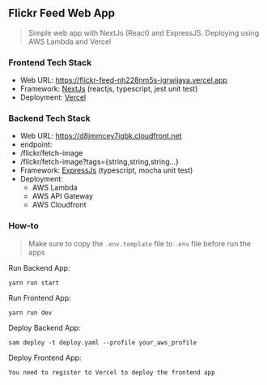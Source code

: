 ## Flickr Feed Web App
> Simple web app with NextJs (React) and ExpressJS. Deploying using AWS Lambda and Vercel

### Frontend Tech Stack

 - Web URL: https://flickr-feed-nh228nm5s-igrwijaya.vercel.app
 - Framework: [NextJs](https://nextjs.org) (reactjs, typescript, jest unit test)
 - Deployment: [Vercel](https://vercel.com)

### Backend Tech Stack
- Web URL: https://d8jmmcey7igbk.cloudfront.net
- endpoint: 
- /flickr/fetch-image
- /flickr/fetch-image?tags={string,string,string...}
- Framework: [ExpressJs](https://expressjs.com) (typescript, mocha unit test)
- Deployment:
	- AWS Lambda
	- AWS API Gateway
	- AWS Cloudfront

### How-to

> Make sure to copy the `.env.template` file to `.env` file before run the apps

Run Backend App:

    yarn run start

Run Frontend App:

    yarn run dev

Deploy Backend App:

    sam deploy -t deploy.yaml --profile your_aws_profile

Deploy Frontend App:

    You need to register to Vercel to deploy the frontend app
